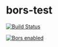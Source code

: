 # bors-test

[![Build Status](https://travis-ci.org/reynico/bors-test.svg?branch=master)](https://travis-ci.org/reynico/bors-test)

[![Bors enabled](https://bors.tech/images/badge_small.svg)](https://dev.bors.muun.io/repositories/2)

